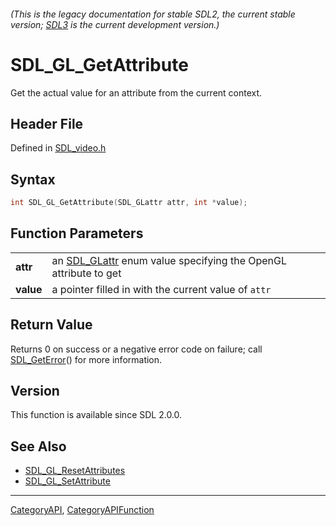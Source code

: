 ###### (This is the legacy documentation for stable SDL2, the current stable version; [SDL3](https://wiki.libsdl.org/SDL3/) is the current development version.)
# SDL_GL_GetAttribute

Get the actual value for an attribute from the current context.

## Header File

Defined in [SDL_video.h](https://github.com/libsdl-org/SDL/blob/SDL2/include/SDL_video.h)

## Syntax

```c
int SDL_GL_GetAttribute(SDL_GLattr attr, int *value);

```

## Function Parameters

|               |                                                                               |
| ------------- | ----------------------------------------------------------------------------- |
| **attr**      | an [SDL_GLattr](SDL_GLattr) enum value specifying the OpenGL attribute to get |
| **value**     | a pointer filled in with the current value of `attr`                          |

## Return Value

Returns 0 on success or a negative error code on failure; call
[SDL_GetError](SDL_GetError)() for more information.

## Version

This function is available since SDL 2.0.0.

## See Also

- [SDL_GL_ResetAttributes](SDL_GL_ResetAttributes)
- [SDL_GL_SetAttribute](SDL_GL_SetAttribute)

----
[CategoryAPI](CategoryAPI), [CategoryAPIFunction](CategoryAPIFunction)

